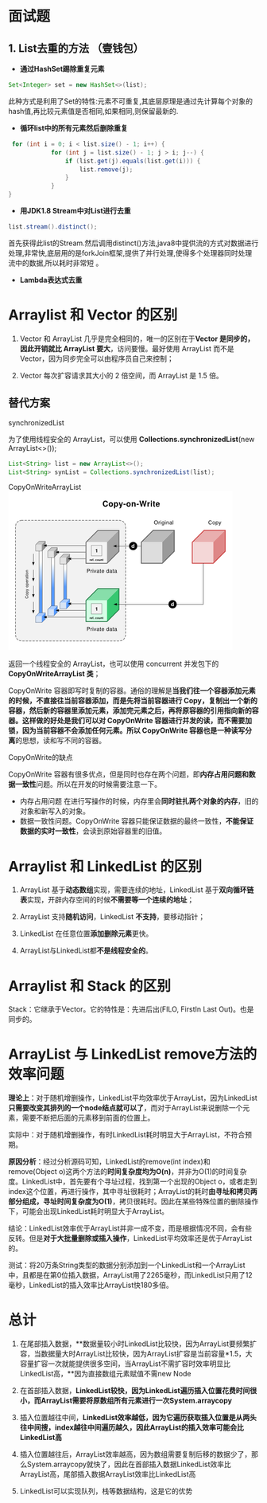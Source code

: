 # 面试题

## 1. List去重的方法 （壹钱包）

- **通过HashSet踢除重复元素**

```java
Set<Integer> set = new HashSet<>(list);
```

此种方式是利用了Set的特性:元素不可重复,其底层原理是通过先计算每个对象的hash值,再比较元素值是否相同,如果相同,则保留最新的. 

- **循环list中的所有元素然后删除重复**

```java
 for (int i = 0; i < list.size() - 1; i++) {
            for (int j = list.size() - 1; j > i; j--) {
                if (list.get(j).equals(list.get(i))) {
                    list.remove(j);
                }
            }
}
```

- **用JDK1.8 Stream中对List进行去重**

```java
list.stream().distinct();
```

首先获得此list的Stream.然后调用distinct()方法,java8中提供流的方式对数据进行处理,非常快,底层用的是forkJoin框架,提供了并行处理,使得多个处理器同时处理流中的数据,所以耗时非常短 。

- **Lambda表达式去重**

# Arraylist 和 Vector 的区别

1.  Vector 和 ArrayList 几乎是完全相同的，唯一的区别在于**Vector 是同步的，因此开销就比 ArrayList 要大**，访问要慢。最好使用 ArrayList 而不是 Vector，因为同步完全可以由程序员自己来控制；

2.  Vector 每次扩容请求其大小的 2 倍空间，而 ArrayList 是 1.5 倍。

## 替代方案

synchronizedList

为了使用线程安全的 ArrayList，可以使用 **Collections.synchronizedList**(new ArrayList<>()); 
    
```java
List<String> list = new ArrayList<>();
List<String> synList = Collections.synchronizedList(list);
```

CopyOnWriteArrayList
![](https://raw.githubusercontent.com/wuqifan1098/picBed/master/CopyOnWriteArrayList.png)

返回一个线程安全的 ArrayList，也可以使用 concurrent 并发包下的 **CopyOnWriteArrayList 类**；

CopyOnWrite 容器即写时复制的容器。通俗的理解是**当我们往一个容器添加元素的时候，不直接往当前容器添加，而是先将当前容器进行 Copy，复制出一个新的容器，然后新的容器里添加元素，添加完元素之后，再将原容器的引用指向新的容器。**这样做的好处是我们可以对 CopyOnWrite 容器进行并发的读，而不需要加锁，因为当前容器不会添加任何元素。所以 CopyOnWrite 容器也是一种**读写分离**的思想，读和写不同的容器。

CopyOnWrite的缺点

CopyOnWrite 容器有很多优点，但是同时也存在两个问题，即**内存占用问题和数据一致性**问题。所以在开发的时候需要注意一下。

- 内存占用问题 在进行写操作的时候，内存里会**同时驻扎两个对象的内存**，旧的对象和新写入的对象。
- 数据一致性问题。CopyOnWrite 容器只能保证数据的最终一致性，**不能保证数据的实时一致性**，会读到原始容器里的旧值。

# Arraylist 和 LinkedList 的区别

1. ArrayList 基于**动态数组**实现，需要连续的地址，LinkedList 基于**双向循环链表**实现，开辟内存空间的时候**不需要等一个连续的地址**；

2. ArrayList 支持**随机访问**，LinkedList **不支持**，要移动指针；

3. LinkedList 在任意位置**添加删除元素**更快。

1. ArrayList与LinkedList都**不是线程安全的**。

# Arraylist 和 Stack 的区别

Stack：它继承于Vector。它的特性是：先进后出(FILO, FirstIn Last Out)。也是同步的。

# ArrayList 与 LinkedList remove方法的效率问题

**理论上**：对于随机增删操作，LinkedList平均效率优于ArrayList，因为LinkedList**只需要改变其排列的一个node结点就可以了**，而对于ArrayList来说删除一个元素，需要不断把后面的元素移到前面的位置上。

实际中：对于随机增删操作，有时LinkedList耗时明显大于ArrayList，不符合预期。

**原因分析**：经过分析源码可知，LinkedList的remove(int index)和remove(Object o)这两个方法的**时间复杂度均为O(n)**，并非为O(1)的时间复杂度。LinkedList中，首先要有个寻址过程，找到第一个出现的Object o，或者走到index这个位置，再进行操作，其中寻址很耗时；ArrayList的耗时**由寻址和拷贝两部分组成，寻址时间复杂度为O(1)**，拷贝很耗时。因此在某些特殊位置的删除操作下，可能会出现LinkedList耗时明显大于ArrayList。

结论：LinkedList效率优于ArrayList并非一成不变，而是根据情况不同，会有些反转。但是**对于大批量删除或插入操作**，LinkedList平均效率还是优于ArrayList的。

测试：将20万条String类型的数据分别添加到一个LinkedList和一个ArrayList中，且都是在第0位插入数据，ArrayList用了2265毫秒，而LinkedList只用了12毫秒，LinkedList的插入效率比ArrayList快180多倍。

# 总计

1. 在尾部插入数据，**数据量较小时LinkedList比较快，因为ArrayList要频繁扩容，当数据量大时ArrayList比较快，因为ArrayList扩容是当前容量*1.5，大容量扩容一次就能提供很多空间，当ArrayList不需扩容时效率明显比LinkedList高，**因为直接数组元素赋值不需new Node

2. 在首部插入数据，**LinkedList较快，因为LinkedList遍历插入位置花费时间很小，而ArrayList需要将原数组所有元素进行一次System.arraycopy**

3. 插入位置越往中间，**LinkedList效率越低，因为它遍历获取插入位置是从两头往中间搜，index越往中间遍历越久，因此ArrayList的插入效率可能会比LinkedList高**

4. 插入位置越往后，ArrayList效率越高，因为数组需要复制后移的数据少了，那么System.arraycopy就快了，因此在首部插入数据LinkedList效率比ArrayList高，尾部插入数据ArrayList效率比LinkedList高

5. LinkedList可以实现队列，栈等数据结构，这是它的优势